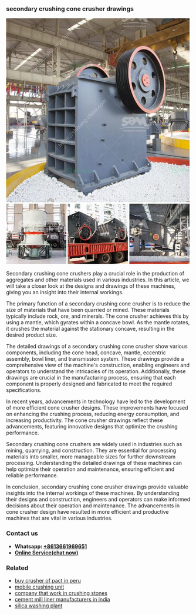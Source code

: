 <h3>secondary crushing cone crusher drawings</h3><img src='1708408574.jpg' alt=''><p>Secondary crushing cone crushers play a crucial role in the production of aggregates and other materials used in various industries. In this article, we will take a closer look at the designs and drawings of these machines, giving you an insight into their internal workings.</p><p>The primary function of a secondary crushing cone crusher is to reduce the size of materials that have been quarried or mined. These materials typically include rock, ore, and minerals. The cone crusher achieves this by using a mantle, which gyrates within a concave bowl. As the mantle rotates, it crushes the material against the stationary concave, resulting in the desired product size.</p><p>The detailed drawings of a secondary crushing cone crusher show various components, including the cone head, concave, mantle, eccentric assembly, bowl liner, and transmission system. These drawings provide a comprehensive view of the machine's construction, enabling engineers and operators to understand the intricacies of its operation. Additionally, these drawings are crucial in the manufacturing process, ensuring that each component is properly designed and fabricated to meet the required specifications.</p><p>In recent years, advancements in technology have led to the development of more efficient cone crusher designs. These improvements have focused on enhancing the crushing process, reducing energy consumption, and increasing productivity. The cone crusher drawings reflect these advancements, featuring innovative designs that optimize the crushing performance.</p><p>Secondary crushing cone crushers are widely used in industries such as mining, quarrying, and construction. They are essential for processing materials into smaller, more manageable sizes for further downstream processing. Understanding the detailed drawings of these machines can help optimize their operation and maintenance, ensuring efficient and reliable performance.</p><p>In conclusion, secondary crushing cone crusher drawings provide valuable insights into the internal workings of these machines. By understanding their designs and construction, engineers and operators can make informed decisions about their operation and maintenance. The advancements in cone crusher design have resulted in more efficient and productive machines that are vital in various industries.</p><h3>Contact us</h3><ul><li><strong>Whatsapp:&nbsp;<a href="https://wa.me/8613661969651">+8613661969651</a></strong></li><li><a href="https://swt.shibang-china.com/?git&amp;zhl&amp;secondary crushing cone crusher drawings"><strong>Online Service(chat now)</strong></a></li></ul><h3>Related</h3><ul><li><a href='buy crusher of pact in peru.md'>buy crusher of pact in peru</a></li><li><a href='mobile crushing unit.md'>mobile crushing unit</a></li><li><a href='company that work in crushing stones.md'>company that work in crushing stones</a></li><li><a href='cement mill liner manufacturers in india.md'>cement mill liner manufacturers in india</a></li><li><a href='silica washing plant.md'>silica washing plant</a></li></ul>